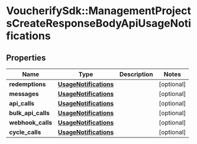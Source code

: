 # VoucherifySdk::ManagementProjectsCreateResponseBodyApiUsageNotifications

## Properties

| Name | Type | Description | Notes |
| ---- | ---- | ----------- | ----- |
| **redemptions** | [**UsageNotifications**](UsageNotifications.md) |  | [optional] |
| **messages** | [**UsageNotifications**](UsageNotifications.md) |  | [optional] |
| **api_calls** | [**UsageNotifications**](UsageNotifications.md) |  | [optional] |
| **bulk_api_calls** | [**UsageNotifications**](UsageNotifications.md) |  | [optional] |
| **webhook_calls** | [**UsageNotifications**](UsageNotifications.md) |  | [optional] |
| **cycle_calls** | [**UsageNotifications**](UsageNotifications.md) |  | [optional] |

